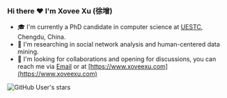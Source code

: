 <!-- Xovee Xu -->

### Hi there :heart: I'm Xovee Xu (徐增)

- :mortar_board: I'm currently a PhD candidate in computer science at [UESTC](https://en.wikipedia.org/wiki/University_of_Electronic_Science_and_Technology_of_China), Chengdu, China. 
- :page_facing_up: I'm researching in social network analysis and human-centered data mining. 
- :wave: I'm looking for collaborations and opening for discussions, you can reach me via [Email](mailto:xovee.xu@gmail.com) or at [https://www.xoveexu.com](https://www.xoveexu.com)

![GitHub User's stars](https://img.shields.io/github/stars/Xovee?style=flat&label=total%20stars&labelColor=000&link=https%3A%2F%2Fwww.xoveexu.com)
